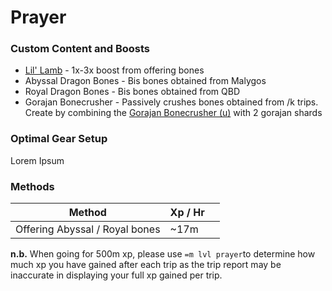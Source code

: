 # Prayer

### Custom Content and Boosts

* [Lil' Lamb](../custom-items/pets.md#miscellaneous-pets) - 1x-3x boost from offering bones
* Abyssal Dragon Bones - Bis bones obtained from Malygos
* Royal Dragon Bones - Bis bones obtained from QBD
* Gorajan Bonecrusher - Passively crushes bones obtained from /k trips. Create by combining the [Gorajan Bonecrusher (u)](dungeoneering-training/#starting-out) with 2 gorajan shards

### Optimal Gear Setup

Lorem Ipsum

### Methods

| Method                         | Xp / Hr |   |
| ------------------------------ | ------- | - |
| Offering Abyssal / Royal bones | \~17m   |   |

**n.b.** When going for 500m xp, please use `=m lvl prayer`to determine how much xp you have gained after each trip as the trip report may be inaccurate in displaying your full xp gained per trip.
